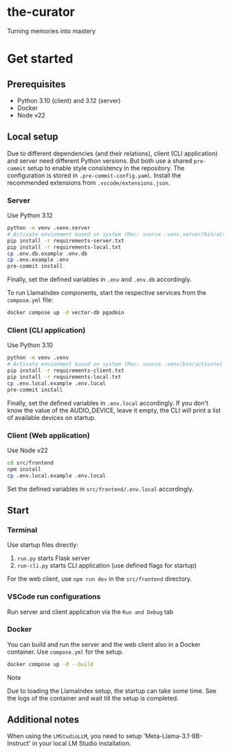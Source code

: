 # the-curator

Turning memories into mastery

# Get started

## Prerequisites

- Python 3.10 (client) and 3.12 (server)
- Docker
- Node v22

## Local setup

Due to different dependencies (and their relations), client (CLI application) and server need different Python versions. But both use a shared `pre-commit` setup to enable style consistency in the repository. The configuration is stored in `.pre-commit-config.yaml`. Install the recommended extensions from `.vscode/extensions.json`.

### Server

Use Python 3.12

```bash
python -m venv .venv.server
# Activate envionment based on system (Mac: source .venv.server/bin/activate)
pip install -r requirements-server.txt
pip install -r requirements-local.txt
cp .env.db.example .env.db
cp .env.example .env
pre-commit install
```

Finally, set the defined variables in `.env` and `.env.db` accordingly.

To run LlamaIndex components, start the respective services from the `compose.yml` file:

```bash
docker compose up -d vector-db pgadmin
```

### Client (CLI application)

Use Python 3.10

```bash
python -m venv .venv
# Activate envionment based on system (Mac: source .venv/bin/activate)
pip install -r requirements-client.txt
pip install -r requirements-local.txt
cp .env.local.example .env.local
pre-commit install
```

Finally, set the defined variables in `.env.local` accordingly. If you don't know the value of the AUDIO_DEVICE, leave it empty, the CLI will print a list of available devices on startup.

### Client (Web application)

Use Node v22

```bash
cd src/frontend
npm install
cp .env.local.example .env.local
```

Set the defined variables in `src/frontend/.env.local` accordingly.

## Start

### Terminal

Use startup files directly:

1. `run.py` starts Flask server
2. `run-cli.py` starts CLI application (use defined flags for startup)

For the web client, use `npm run dev` in the `src/frontend` directory.

### VSCode run configurations

Run server and client application via the `Run and Debug` tab

### Docker

You can build and run the server and the web client also in a Docker container. Use `compose.yml` for the setup.

```bash
docker compose up -d --build
```

> [!NOTE]
> Due to loading the LlamaIndex setup, the startup can take some time. See the logs of the container and wait till the setup is completed.

## Additional notes

When using the `LMStudioLLM`, you need to setup 'Meta-Llama-3.1-8B-Instruct' in your local LM Studio installation.
